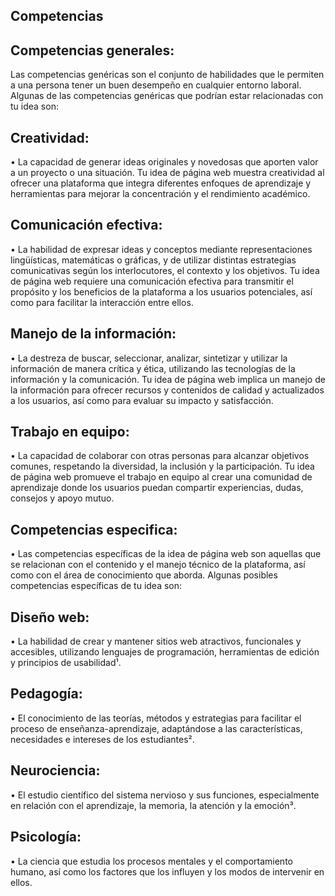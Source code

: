 ## Competencias
## Competencias generales:
Las competencias genéricas son el conjunto de habilidades que le permiten a una persona tener un buen desempeño en cualquier entorno laboral. Algunas de las competencias genéricas que podrían estar relacionadas con tu idea son: 
 
## Creatividad:  
•	La capacidad de generar ideas originales y novedosas que aporten valor a un proyecto o una situación. Tu idea de página web muestra creatividad al ofrecer una plataforma que integra diferentes enfoques de aprendizaje y herramientas para mejorar la concentración y el rendimiento académico. 
## Comunicación efectiva:  
•	La habilidad de expresar ideas y conceptos mediante representaciones lingüísticas, matemáticas o gráficas, y de utilizar distintas estrategias comunicativas según los interlocutores, el contexto y los objetivos. Tu idea de página web requiere una comunicación efectiva para transmitir el propósito y los beneficios de la plataforma a los usuarios potenciales, así como para facilitar la interacción entre ellos. 
## Manejo de la información:  
•	La destreza de buscar, seleccionar, analizar, sintetizar y utilizar la información de manera crítica y ética, utilizando las tecnologías de la información y la comunicación. Tu idea de página web implica un manejo de la información para ofrecer recursos y contenidos de calidad y actualizados a los usuarios, así como para evaluar su impacto y satisfacción. 
## Trabajo en equipo: 
•	La capacidad de colaborar con otras personas para alcanzar objetivos comunes, respetando la diversidad, la inclusión y la participación. Tu idea de página web promueve el trabajo en equipo al crear una comunidad de aprendizaje donde los usuarios puedan compartir experiencias, dudas, consejos y apoyo mutuo. 


## Competencias especifica:
•	Las competencias específicas de la idea de página web son aquellas que se relacionan con el contenido y el manejo técnico de la plataforma, así como con el área de conocimiento que aborda. Algunas posibles competencias específicas de tu idea son: 
 
## Diseño web:  
•	La habilidad de crear y mantener sitios web atractivos, funcionales y accesibles, utilizando lenguajes de programación, herramientas de edición y principios de usabilidad¹. 
## Pedagogía:  
•	El conocimiento de las teorías, métodos y estrategias para facilitar el proceso de enseñanza-aprendizaje, adaptándose a las características, necesidades e intereses de los estudiantes². 
## Neurociencia:  
•	El estudio científico del sistema nervioso y sus funciones, especialmente en relación con el aprendizaje, la memoria, la atención y la emoción³. 
## Psicología:  
•	La ciencia que estudia los procesos mentales y el comportamiento humano, así como los factores que los influyen y los modos de intervenir en ellos. 
